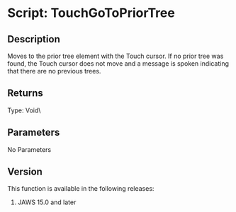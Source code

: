 # Script: TouchGoToPriorTree

## Description

Moves to the prior tree element with the Touch cursor. If no prior tree
was found, the Touch cursor does not move and a message is spoken
indicating that there are no previous trees.

## Returns

Type: Void\

## Parameters

No Parameters

## Version

This function is available in the following releases:

1.  JAWS 15.0 and later
